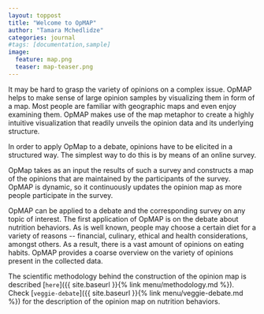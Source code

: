 ```yaml
---
layout: toppost
title: "Welcome to OpMAP"
author: "Tamara Mchedlidze"
categories: journal
#tags: [documentation,sample]
image:
  feature: map.png
  teaser: map-teaser.png
---
```


It may be hard to grasp the variety of opinions on a complex issue. OpMAP helps to make sense of large opinion samples by visualizing them in form of a map. Most people are familiar with geographic maps and even enjoy examining them. OpMAP makes use of the map metaphor to create a highly intuitive visualization that readily unveils the opinion data and its underlying structure.

In order to apply OpMap to a debate, opinions have to be elicited in a structured way. The simplest way to do this is by means of an online survey.

OpMap takes as an input the results of such a survey and constructs a map of the opinions that are maintained by the participants of the survey. OpMAP is dynamic, so it continuously updates the opinion map as more people participate in the survey.

OpMAP can be applied to a debate and the corresponding survey on any topic of interest. The first application of OpMAP is on the debate about nutrition behaviors. As is well known, people may choose a certain diet for a variety of reasons  -- financial, culinary, ethical and health considerations, amongst others. As a result, there is a vast amount of opinions on eating habits. OpMAP provides a coarse overview on the variety of opinions present in the collected data.

The scientific methodology behind the construction of the opinion map is described [`here`]({{ site.baseurl }}{% link menu/methodology.md %}). Check [`veggie-debate`]({{ site.baseurl }}{% link menu/veggie-debate.md %}) for the description of the opinion map on nutrition behaviors.
